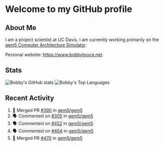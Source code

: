 # Welcome to my GitHub profile

## About Me

I am a project scientist at UC Davis. I am currently working primarily on the [gem5 Computer Architecture Simulator](https://github.com/gem5).

Personal website: <https://www.bobbybruce.net>.

## Stats

![Bobby's GitHub stats](https://github-readme-stats.vercel.app/api?username=bobbyrbruce&show_icons=true&theme=responsive&include_all_commits=true&count_private=true&show=reviews&disable_animations=true)
![Bobby's Top Languages ](https://github-readme-stats.vercel.app/api/top-langs/?username=bobbyrbruce&layout=compact&theme=responsive&count_private=true&langs_count=10&disable_animations=true)

## Recent Activity

<!--START_SECTION:activity-->
1. 🎉 Merged PR [#390](https://github.com/gem5/gem5/pull/390) in [gem5/gem5](https://github.com/gem5/gem5)
2. 🗣 Commented on [#305](https://github.com/gem5/gem5/pull/305#issuecomment-1767802604) in [gem5/gem5](https://github.com/gem5/gem5)
3. 🗣 Commented on [#452](https://github.com/gem5/gem5/issues/452#issuecomment-1767254674) in [gem5/gem5](https://github.com/gem5/gem5)
4. 🗣 Commented on [#464](https://github.com/gem5/gem5/pull/464#issuecomment-1767213803) in [gem5/gem5](https://github.com/gem5/gem5)
5. 🎉 Merged PR [#470](https://github.com/gem5/gem5/pull/470) in [gem5/gem5](https://github.com/gem5/gem5)
<!--END_SECTION:activity-->
